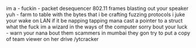 im a - fuckin - packet desequencer
802.11 frames blasting out your speaker yuh -
farm to table with the bytes that i be crafting
fuzzing protocols i juke your wake on LAN if it be napping
tapping mana cast a pointer to a struct
what the fuck
im a wizard in the ways of the computer
sorry bout your luck -
warn your nana bout them scammers in mumbai
they gon try
to put a copy of team viewer on her drive
/ytcracker

